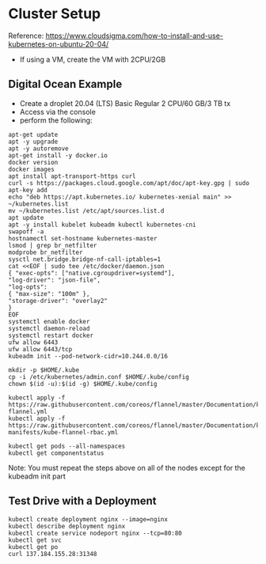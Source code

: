 # Cluster Setup
Reference: https://www.cloudsigma.com/how-to-install-and-use-kubernetes-on-ubuntu-20-04/
- If using a VM, create the VM with 2CPU/2GB

## Digital Ocean Example
- Create a droplet 20.04 (LTS) Basic Regular 2 CPU/60 GB/3 TB tx
- Access via the console
- perform the following:

```
apt-get update
apt -y upgrade
apt -y autoremove
apt-get install -y docker.io
docker version
docker images
apt install apt-transport-https curl
curl -s https://packages.cloud.google.com/apt/doc/apt-key.gpg | sudo apt-key add
echo "deb https://apt.kubernetes.io/ kubernetes-xenial main" >> ~/kubernetes.list
mv ~/kubernetes.list /etc/apt/sources.list.d
apt update
apt -y install kubelet kubeadm kubectl kubernetes-cni
swapoff -a
hostnamectl set-hostname kubernetes-master
lsmod | grep br_netfilter
modprobe br_netfilter
sysctl net.bridge.bridge-nf-call-iptables=1
cat <<EOF | sudo tee /etc/docker/daemon.json
{ "exec-opts": ["native.cgroupdriver=systemd"],
"log-driver": "json-file",
"log-opts":
{ "max-size": "100m" },
"storage-driver": "overlay2"
}
EOF
systemctl enable docker
systemctl daemon-reload
systemctl restart docker
ufw allow 6443
ufw allow 6443/tcp
kubeadm init --pod-network-cidr=10.244.0.0/16

mkdir -p $HOME/.kube
cp -i /etc/kubernetes/admin.conf $HOME/.kube/config
chown $(id -u):$(id -g) $HOME/.kube/config

kubectl apply -f https://raw.githubusercontent.com/coreos/flannel/master/Documentation/kube-flannel.yml
kubectl apply -f https://raw.githubusercontent.com/coreos/flannel/master/Documentation/k8s-manifests/kube-flannel-rbac.yml

kubectl get pods --all-namespaces
kubectl get componentstatus
```
Note: You must repeat the steps above on all of the nodes except for the kubeadm init part

## Test Drive with a Deployment
```
kubectl create deployment nginx --image=nginx
kubectl describe deployment nginx
kubectl create service nodeport nginx --tcp=80:80
kubectl get svc
kubectl get po
curl 137.184.155.28:31348
```


